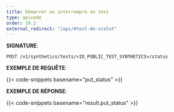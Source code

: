 ```yaml
---
title: Démarrer ou interrompre un test
type: apicode
order: 29.2
external_redirect: "/api/#test-de-statut"
---
```


**SIGNATURE**:

`POST /v1/synthetics/tests/<ID_PUBLIC_TEST_SYNTHETICS>/status`

**EXEMPLE DE REQUÊTE**:

{{< code-snippets basename="put_status" >}}

**EXEMPLE DE RÉPONSE**:

{{< code-snippets basename="result.put_status" >}}
